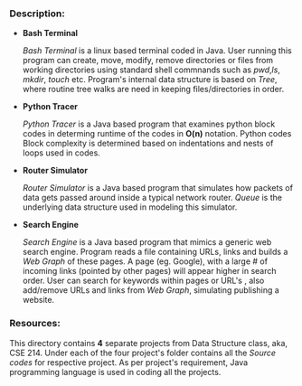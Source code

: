 ### Description:
   
  * **Bash Terminal**
        <p>*Bash Terminal* is a linux based terminal coded in Java. User running this program can
        create, move, modify, remove directories or files from working directories using standard shell 
        commnands such as *pwd*,*ls*, *mkdir*, *touch* etc. Program's internal data structure is based on *Tree*, where 
        routine tree walks are need in keeping files/directories in order.  <p>
 * **Python Tracer**
        <p>*Python Tracer* is a Java based program that examines python block codes in determing runtime of the codes in **O(n)** notation.
         Python codes Block complexity is determined based on indentations and nests of loops used in codes.<p>
 * **Router Simulator**
        <p>*Router Simulator* is a Java based program that simulates how packets of data gets passed around inside a typical network router. 
        *Queue* is the underlying data structure used in modeling this simulator.<p>
 * **Search Engine**
        <p>*Search Engine* is a Java based program that mimics a generic web search engine. Program reads a file containing URLs, links and builds 
        a *Web Graph* of these pages. A page (eg. Google), with a large # of incoming links (pointed by other pages) will appear higher in search order.
        User can search for keywords within pages or URL's , also add/remove URLs and links from *Web Graph*, simulating publishing a website. <p>

### Resources:
   This directory contains **4** separate projects from Data Structure class, aka, CSE 214. Under each of the
four project's folder contains all the *Source codes* for respective project. As per project's requirement,
Java programming language is used in coding all the projects.     


